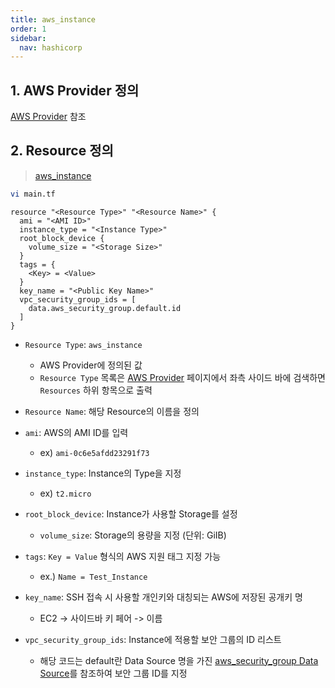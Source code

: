 ```yaml
---
title: aws_instance
order: 1
sidebar:
  nav: hashicorp
---
```


## 1. AWS Provider 정의

 [AWS Provider](https://kim-dongoh.github.io/documents/hashicorp/terraform/provider/aws/) 참조



## 2. Resource 정의

> [aws_instance](https://registry.terraform.io/providers/hashicorp/aws/latest/docs/resources/instance)

```bash
vi main.tf
```

```hcl
resource "<Resource Type>" "<Resource Name>" {
  ami = "<AMI ID>"
  instance_type = "<Instance Type>"
  root_block_device {
    volume_size = "<Storage Size>"
  }
  tags = {
  	<Key> = <Value>
  }
  key_name = "<Public Key Name>"
  vpc_security_group_ids = [
    data.aws_security_group.default.id
  ]
}
```

* `Resource Type`: `aws_instance`
  * AWS Provider에 정의된 값
  * `Resource Type` 목록은 [AWS Provider](https://registry.terraform.io/providers/hashicorp/aws/latest/docs) 페이지에서 좌측 사이드 바에 검색하면 `Resources` 하위 항목으로 출력
* `Resource Name`: 해당 Resource의 이름을 정의
* `ami`: AWS의 AMI ID를 입력
  * ex) `ami-0c6e5afdd23291f73`

* `instance_type`: Instance의 Type을 지정
  * ex) `t2.micro`
* `root_block_device`: Instance가 사용할 Storage를 설정
  * `volume_size`: Storage의 용량을 지정 (단위: GiIB)
* `tags`: `Key = Value` 형식의 AWS 지원 태그 지정 가능
  * ex.) `Name = Test_Instance`
* `key_name`: SSH 접속 시 사용할 개인키와 대칭되는 AWS에 저장된 공개키 명
  * EC2 -> 사이드바 키 페어 -> 이름
* `vpc_security_group_ids`: Instance에 적용할 보안 그룹의 ID 리스트
  * 해당 코드는 default란 Data Source 명을 가진 [aws_security_group Data Source](https://kim-dongoh.github.io/documents/hashicorp/terraform/data_source/aws_security_group)를 참조하여 보안 그룹 ID를 지정